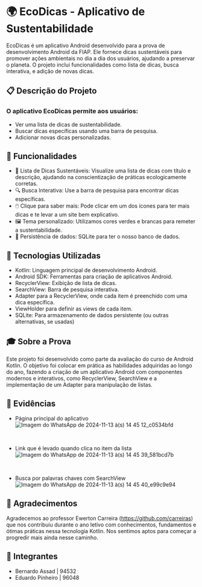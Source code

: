 # 🌍 EcoDicas - Aplicativo de Sustentabilidade
EcoDicas é um aplicativo Android desenvolvido para a prova de desenvolvimento Android da FIAP. Ele fornece dicas sustentáveis para promover ações ambientais no dia a dia dos usuários, ajudando a preservar o planeta. O projeto inclui funcionalidades como lista de dicas, busca interativa, e adição de novas dicas.

## 📋 Descrição do Projeto
### O aplicativo EcoDicas permite aos usuários:

- Ver uma lista de dicas de sustentabilidade.
- Buscar dicas específicas usando uma barra de pesquisa.
- Adicionar novas dicas personalizadas.
  
## 🚀 Funcionalidades
- 🌱 Lista de Dicas Sustentáveis: Visualize uma lista de dicas com título e descrição, ajudando na conscientização de práticas ecologicamente corretas.
- 🔍 Busca Interativa: Use a barra de pesquisa para encontrar dicas específicas.
- 🖱️ Clique para saber mais: Pode clicar em um dos ícones para ter mais dicas e te levar a um site bem explicativo.
- 🖼️ Tema personalizado: Utilizamos cores verdes e brancas para remeter a sustentabilidade.
- 🎲 Persistência de dados: SQLite para ter o nosso banco de dados.

## 🔧 Tecnologias Utilizadas
- Kotlin: Linguagem principal de desenvolvimento Android.
- Android SDK: Ferramentas para criação de aplicativos Android.
- RecyclerView: Exibição de lista de dicas.
- SearchView: Barra de pesquisa interativa.
- Adapter para a RecyclerView, onde cada item é preenchido com uma dica específica. 
- ViewHolder para definir as views de cada item. 
- SQLite: Para armazenamento de dados persistente (ou outras alternativas, se usadas)

## 🎓 Sobre a Prova
Este projeto foi desenvolvido como parte da avaliação do curso de Android Kotlin. O objetivo foi colocar em prática as habilidades adquiridas ao longo do ano, fazendo a criação de um aplicativo Android com componentes modernos e interativos, como RecyclerView, SearchView e a implementação de um Adapter para manipulação de listas.

## 📄 Evidências

- Página principal do aplicativo
![Imagem do WhatsApp de 2024-11-13 à(s) 14 45 12_c0534bfd](https://github.com/user-attachments/assets/565e5a34-86ce-410a-9bcd-9f956e875b23)

<br>

- Link que é levado quando clica no item da lista
![Imagem do WhatsApp de 2024-11-13 à(s) 14 45 39_581bcd7b](https://github.com/user-attachments/assets/4abdca9c-aed3-4b39-a82c-1bef9a9e1ff5)


<br>

- Busca por palavras chaves com SearchView
![Imagem do WhatsApp de 2024-11-13 à(s) 14 45 40_e99c9e94](https://github.com/user-attachments/assets/0263523f-fcf6-4c94-8611-02ebbc40d3b6)

## 👋 Agradecimentos

Agradecemos ao professor Ewerton Carreira (https://github.com/carreiras) que nos contribuiu durante o ano letivo com conhecimentos, fundamentos e ótimas práticas nessa tecnologia Kotlin. Nos sentimos aptos para começar a progredir mais ainda nesse caminho.

## 📖 Integrantes

- Bernardo Assad | 94532
- Eduardo Pinheiro | 96048

